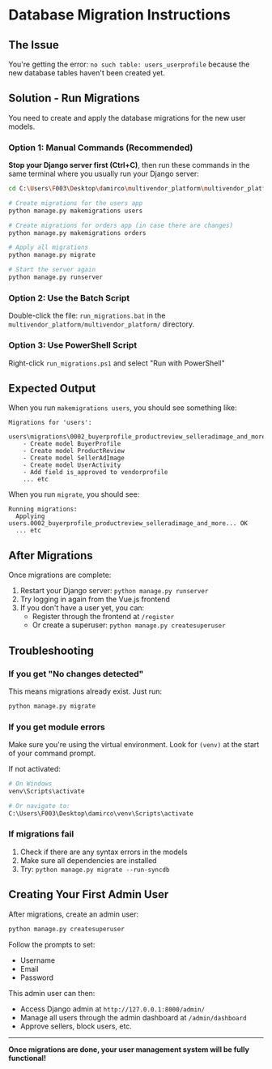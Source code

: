 # Database Migration Instructions

## The Issue
You're getting the error: `no such table: users_userprofile` because the new database tables haven't been created yet.

## Solution - Run Migrations

You need to create and apply the database migrations for the new user models.

### Option 1: Manual Commands (Recommended)

**Stop your Django server first (Ctrl+C)**, then run these commands in the same terminal where you usually run your Django server:

```bash
cd C:\Users\F003\Desktop\damirco\multivendor_platform\multivendor_platform

# Create migrations for the users app
python manage.py makemigrations users

# Create migrations for orders app (in case there are changes)
python manage.py makemigrations orders

# Apply all migrations
python manage.py migrate

# Start the server again
python manage.py runserver
```

### Option 2: Use the Batch Script

Double-click the file: `run_migrations.bat` in the `multivendor_platform/multivendor_platform/` directory.

### Option 3: Use PowerShell Script

Right-click `run_migrations.ps1` and select "Run with PowerShell"

## Expected Output

When you run `makemigrations users`, you should see something like:

```
Migrations for 'users':
  users\migrations\0002_buyerprofile_productreview_selleradimage_and_more.py
    - Create model BuyerProfile
    - Create model ProductReview
    - Create model SellerAdImage
    - Create model UserActivity
    - Add field is_approved to vendorprofile
    ... etc
```

When you run `migrate`, you should see:

```
Running migrations:
  Applying users.0002_buyerprofile_productreview_selleradimage_and_more... OK
  ... etc
```

## After Migrations

Once migrations are complete:
1. Restart your Django server: `python manage.py runserver`
2. Try logging in again from the Vue.js frontend
3. If you don't have a user yet, you can:
   - Register through the frontend at `/register`
   - Or create a superuser: `python manage.py createsuperuser`

## Troubleshooting

### If you get "No changes detected"
This means migrations already exist. Just run:
```bash
python manage.py migrate
```

### If you get module errors
Make sure you're using the virtual environment. Look for `(venv)` at the start of your command prompt.

If not activated:
```bash
# On Windows
venv\Scripts\activate

# Or navigate to:
C:\Users\F003\Desktop\damirco\venv\Scripts\activate
```

### If migrations fail
1. Check if there are any syntax errors in the models
2. Make sure all dependencies are installed
3. Try: `python manage.py migrate --run-syncdb`

## Creating Your First Admin User

After migrations, create an admin user:

```bash
python manage.py createsuperuser
```

Follow the prompts to set:
- Username
- Email
- Password

This admin user can then:
- Access Django admin at `http://127.0.0.1:8000/admin/`
- Manage all users through the admin dashboard at `/admin/dashboard`
- Approve sellers, block users, etc.

---

**Once migrations are done, your user management system will be fully functional!**

